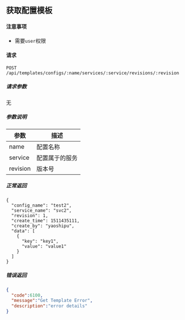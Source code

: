 ## 获取配置模板

#### 注意事项

- 需要`user`权限

#### 请求

```
POST /api/templates/configs/:name/services/:service/revisions/:revision
```

##### 请求参数

无

##### 参数说明

| 参数 | 描述 |
|-----|-----|
| name | 配置名称 |
| service | 配置属于的服务 |
| revision | 版本号 |

##### 正常返回

```
{
  "config_name": "test2",
  "service_name": "svc2",
  "revision": 1,
  "create_time": 1511435111,
  "create_by": "yaoshipu",
  "data": [
    {
      "key": "key1",
      "value": "value1"
    }
  ]
}
```

##### 错误返回

```json
{
  "code":6100,
  "message":"Get Template Error",
  "description":"error details"
}
```
